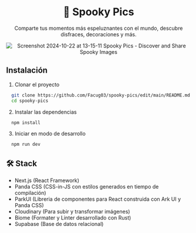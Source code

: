 <div align="center">
  
# 🎃 Spooky Pics
  
Comparte tus momentos más espeluznantes con el mundo, descubre disfraces, decoraciones y más.

![Screenshot 2024-10-22 at 13-15-11 Spooky Pics - Discover and Share Spooky Images](https://github.com/user-attachments/assets/165cbdba-b2e2-4a5e-8bc1-dd0eee0b9b46)

</div>


## Instalación

1. Clonar el proyecto

```bash
  git clone https://github.com/Facug03/spooky-pics/edit/main/README.md
  cd spooky-pics
```


2. Instalar las dependencias

```bash
  npm install
```

3. Iniciar en modo de desarrollo

```bash
  npm run dev
```

## 🛠️ Stack

- Next.js (React Framework)
- Panda CSS (CSS-in-JS con  estilos generados en tiempo de compilación)
- ParkUI (Libreria de componentes para React construida con Ark UI y Panda CSS)
- Cloudinary (Para subir y transformar imágenes)
- Biome (Formater y Linter desarrollado con Rust)
- Supabase (Base de datos relacional)



